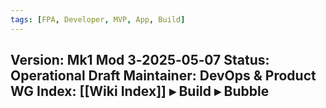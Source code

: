 ```yaml
---
tags: [FPA, Developer, MVP, App, Build]
---  
```

**Version:** Mk1 Mod 3‑2025‑05‑07
**Status:** Operational Draft
**Maintainer:** DevOps & Product WG
**Index:** [[Wiki Index]] ▸ Build ▸ Bubble  
---